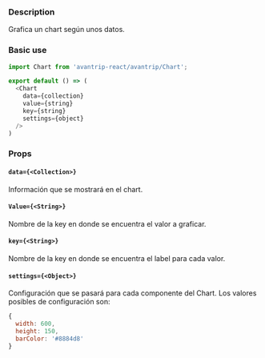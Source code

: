### Description
Grafica un chart según unos datos.

### Basic use

```javascript
import Chart from 'avantrip-react/avantrip/Chart';

export default () => (
  <Chart
    data={collection}
    value={string}
    key={string}
    settings={object}
  />
)
```


### Props

#### `data={<Collection>}`
Información que se mostrará en el chart.

#### `Value={<String>}`
Nombre de la key en donde se encuentra el valor a graficar.

#### `key={<String>}`
Nombre de la key en donde se encuentra el label para cada
valor.

#### `settings={<Object>}`
Configuración que se pasará para cada componente del Chart.
Los valores posibles de configuración son:
```javascript
{
  width: 600,
  height: 150,
  barColor: '#8884d8'
}
```
